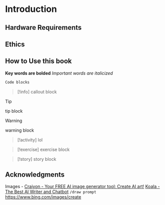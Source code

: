 # Introduction

## Hardware Requirements

## Ethics

## How to Use this book

**Key words are bolded**
*Important words are italicized* 

```js
Code blocks
```


> [!info]
callout block

> [!tip]
> tip block

> [!warning]
> warning block

> [!activity]
> lol

> [!exercise]
> exercise block

> [!story]
> story block

## Acknowledgments
Images - [Craiyon - Your FREE AI image generator tool: Create AI art!](https://www.craiyon.com/)
[Koala - The Best AI Writer and Chatbot](https://koala.sh/chat) `/draw prompt`
https://www.bing.com/images/create

